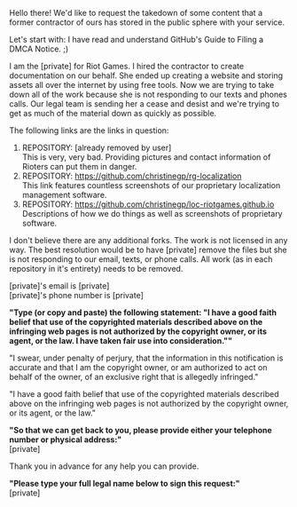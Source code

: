 Hello there!
We'd like to request the takedown of some content that a former contractor of ours has stored in the public sphere with your service.

Let's start with: I have read and understand GitHub's Guide to Filing a DMCA Notice. ;)

I am the [private] for Riot Games. I hired the contractor to create documentation on our behalf. She ended up creating a website and storing assets all over the internet by using free tools. Now we are trying to take down all of the work because she is not responding to our texts and phones calls. Our legal team is sending her a cease and desist and we're trying to get as much of the material down as quickly as possible.

The following links are the links in question:  
1. REPOSITORY: [already removed by user]  
This is very, very bad. Providing pictures and contact information of Rioters can put them in danger.  
2. REPOSITORY: https://github.com/christinegp/rg-localization  
This link features countless screenshots of our proprietary localization management software.  
3. REPOSITORY: https://github.com/christinegp/loc-riotgames.github.io  
Descriptions of how we do things as well as screenshots of proprietary software.  

I don't believe there are any additional forks. The work is not licensed in any way. The best resolution would be to have [private] remove the files but she is not responding to our email, texts, or phone calls. All work (as in each repository in it's entirety) needs to be removed.

[private]'s email is [private]  
[private]'s phone number is [private]

**"Type (or copy and paste) the following statement: "I have a good faith belief that use of the copyrighted materials described above on the infringing web pages is not authorized by the copyright owner, or its agent, or the law. I have taken fair use into consideration.""**

"I swear, under penalty of perjury, that the information in this notification is accurate and that I am the copyright owner, or am authorized to act on behalf of the owner, of an exclusive right that is allegedly infringed."

"I have a good faith belief that use of the copyrighted materials described above on the infringing web pages is not authorized by the copyright owner, or its agent, or the law."

**"So that we can get back to you, please provide either your telephone number or physical address:"**   
[private]

Thank you in advance for any help you can provide.

**"Please type your full legal name below to sign this request:"**    
[private]
